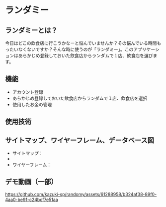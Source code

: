 # ランダミー
## ランダミーとは？
今日はどこの飲食店に行こうかなーと悩んでいませんか？​その悩んでいる時間もったいなくないですか？そんな時に使うのが「ランダミー」。このアプリケーションはあらかじめ登録しておいた飲食店からランダムで１店、飲食店を選びます。

## 機能
* アカウント登録
* あらかじめ登録しておいた飲食店からランダムで１店、飲食店を選択
* 使用したお金の管理

## 使用技術

## サイトマップ、ワイヤーフレーム、データベース図
* サイトマップ：
* 
* ワイヤーフレーム：

## デモ動画（一部）
https://github.com/kazuki-sp/randomy/assets/61288958/b324af38-89f0-4aa0-be91-c24bcf7e51aa

